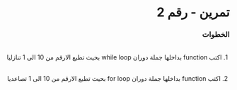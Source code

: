 <div dir = "rtl">

# تمرين - رقم 2

### الخطوات 

<br>
&#x202b; 1. اكتب function بداخلها جملة دوران while loop بحيث تطبع الارقم من 10 الى 1 تنازليا

<br>
<br>

&#x202b; 2. اكتب function بداخلها جملة دوران for  loop بحيث تطبع الارقم من 10 الى 1 تصاعديا

</div>